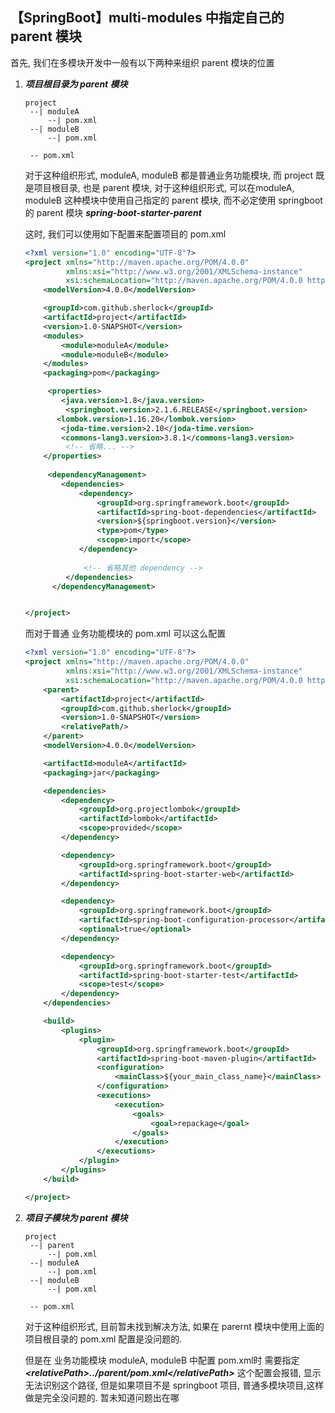 ## 【SpringBoot】multi-modules 中指定自己的 parent 模块

首先, 我们在多模块开发中一般有以下两种来组织 parent 模块的位置

1. ***项目根目录为 parent 模块***

   ```
   project
   	--| moduleA
   		--| pom.xml
   	--| moduleB
   		--| pom.xml
   		
   	-- pom.xml
   ```

   对于这种组织形式, moduleA, moduleB 都是普通业务功能模块, 而 project 既是项目根目录, 也是 parent 模块, 对于这种组织形式, 可以在moduleA, moduleB 这种模块中使用自己指定的 parent 模块, 而不必定使用 springboot 的 parent 模块 ***spring-boot-starter-parent***

   这时, 我们可以使用如下配置来配置项目的 pom.xml

   ```xml
   <?xml version="1.0" encoding="UTF-8"?>
   <project xmlns="http://maven.apache.org/POM/4.0.0"
            xmlns:xsi="http://www.w3.org/2001/XMLSchema-instance"
            xsi:schemaLocation="http://maven.apache.org/POM/4.0.0 http://maven.apache.org/xsd/maven-4.0.0.xsd">
       <modelVersion>4.0.0</modelVersion>
   
       <groupId>com.github.sherlock</groupId>
       <artifactId>project</artifactId>
       <version>1.0-SNAPSHOT</version>
       <modules>
           <module>moduleA</module>
           <module>moduleB</module>
       </modules>
       <packaging>pom</packaging>
   
     	<properties>
           <java.version>1.8</java.version>
         	<springboot.version>2.1.6.RELEASE</springboot.version>
       	  <lombok.version>1.16.20</lombok.version>
           <joda-time.version>2.10</joda-time.version>
           <commons-lang3.version>3.8.1</commons-lang3.version>
         	<!-- 省略... -->
       </properties>
     
     	<dependencyManagement>
           <dependencies>
               <dependency>
                   <groupId>org.springframework.boot</groupId>
                   <artifactId>spring-boot-dependencies</artifactId>
                   <version>${springboot.version}</version>
                   <type>pom</type>
                   <scope>import</scope>
               </dependency>
             	
             	<!-- 省略其他 dependency -->
         	</dependencies>
         </dependencyManagement>
   
   
   </project>
   ```

   而对于普通 业务功能模块的 pom.xml 可以这么配置

   ```xml
   <?xml version="1.0" encoding="UTF-8"?>
   <project xmlns="http://maven.apache.org/POM/4.0.0"
            xmlns:xsi="http://www.w3.org/2001/XMLSchema-instance"
            xsi:schemaLocation="http://maven.apache.org/POM/4.0.0 http://maven.apache.org/xsd/maven-4.0.0.xsd">
       <parent>
           <artifactId>project</artifactId>
           <groupId>com.github.sherlock</groupId>
           <version>1.0-SNAPSHOT</version>
           <relativePath/>
       </parent>
       <modelVersion>4.0.0</modelVersion>
   
       <artifactId>moduleA</artifactId>
       <packaging>jar</packaging>
   
       <dependencies>
           <dependency>
               <groupId>org.projectlombok</groupId>
               <artifactId>lombok</artifactId>
               <scope>provided</scope>
           </dependency>
   
           <dependency>
               <groupId>org.springframework.boot</groupId>
               <artifactId>spring-boot-starter-web</artifactId>
           </dependency>
   
           <dependency>
               <groupId>org.springframework.boot</groupId>
               <artifactId>spring-boot-configuration-processor</artifactId>
               <optional>true</optional>
           </dependency>
   
           <dependency>
               <groupId>org.springframework.boot</groupId>
               <artifactId>spring-boot-starter-test</artifactId>
               <scope>test</scope>
           </dependency>
       </dependencies>
   
       <build>
           <plugins>
               <plugin>
                   <groupId>org.springframework.boot</groupId>
                   <artifactId>spring-boot-maven-plugin</artifactId>
                   <configuration>
                       <mainClass>${your_main_class_name}</mainClass>
                   </configuration>
                   <executions>
                       <execution>
                           <goals>
                               <goal>repackage</goal>
                           </goals>
                       </execution>
                   </executions>
               </plugin>
           </plugins>
       </build>
   
   </project>
   ```

   

2. ***项目子模块为 parent 模块***

   ```
   project
   	--| parent
   		--| pom.xml
   	--| moduleA
   		--| pom.xml
   	--| moduleB
   		--| pom.xml
   		
   	-- pom.xml
   ```

   对于这种组织形式, 目前暂未找到解决方法, 如果在 parernt 模块中使用上面的项目根目录的 pom.xml 配置是没问题的.

   但是在 业务功能模块 moduleA, moduleB 中配置 pom.xml时 需要指定  ***\<relativePath>../parent/pom.xml\</relativePath>*** 这个配置会报错, 显示无法识别这个路径, 但是如果项目不是 springboot 项目, 普通多模块项目,这样做是完全没问题的. 暂未知道问题出在哪

###  